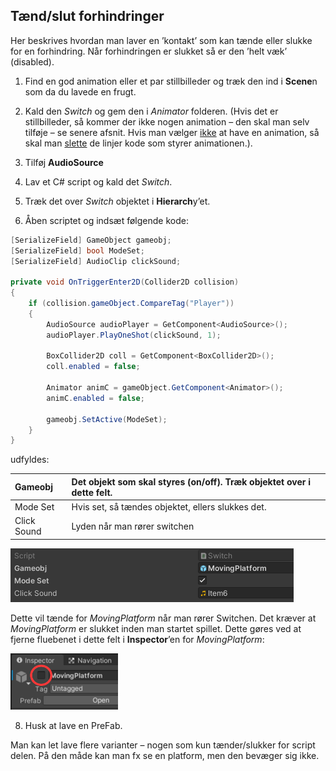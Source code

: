 ## Tænd/slut forhindringer

Her beskrives hvordan man laver en ’kontakt’ som kan tænde eller slukke
for en forhindring. Når forhindringen er slukket så er den ’helt væk’
(disabled).

1.  Find en god animation eller et par stillbilleder og træk den ind i
    **Scene**n som da du lavede en frugt.

2.  Kald den *Switch* og gem den i *Animator* folderen. (Hvis det er
    stillbilleder, så kommer der ikke nogen animation – den skal man
    selv tilføje – se senere afsnit. Hvis man vælger <u>ikke</u> at have
    en animation, så skal man <u>slette</u> de linjer kode som styrer
    animationen.).

3.  Tilføj **AudioSource**

4.  Lav et C# script og kald det *Switch*.

5.  Træk det over *Switch* objektet i **Hierarch**y’et.

6.  Åben scriptet og indsæt følgende kode:
```csharp
[SerializeField] GameObject gameobj;
[SerializeField] bool ModeSet;
[SerializeField] AudioClip clickSound;

private void OnTriggerEnter2D(Collider2D collision)
{
    if (collision.gameObject.CompareTag("Player"))
    {
        AudioSource audioPlayer = GetComponent<AudioSource>();
        audioPlayer.PlayOneShot(clickSound, 1);

        BoxCollider2D coll = GetComponent<BoxCollider2D>();
        coll.enabled = false;

        Animator animC = gameObject.GetComponent<Animator>();
        animC.enabled = false;

        gameobj.SetActive(ModeSet);
    }
}
```

udfyldes:

| Gameobj | Det objekt som skal styres (on/off). Træk objektet over i dette felt. |
|:---|:---|
| Mode Set | Hvis set, så tændes objektet, ellers slukkes det. |
| Click Sound | Lyden når man rører switchen |

<img src="../media/image32.png"
style="width:4.71944in;height:0.89583in" />

Dette vil tænde for *MovingPlatform* når man rører Switchen. Det kræver
at *MovingPlatform* er slukket inden man startet spillet. Dette gøres
ved at fjerne fluebenet i dette felt i **Inspector**’en for
*MovingPlatform*:

<img src="../media/image33.png"
style="width:1.79167in;height:0.93681in" />

8.  Husk at lave en PreFab.

Man kan let lave flere varianter – nogen som kun tænder/slukker for
script delen. På den måde kan man fx se en platform, men den bevæger sig
ikke.
